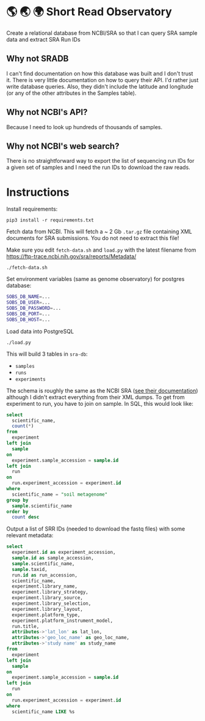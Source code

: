 # :earth_americas: :earth_asia: :earth_africa: Short Read Observatory

Create a relational database from NCBI/SRA so that I can query SRA sample data
and extract SRA Run IDs

## Why not SRADB

I can't find documentation on how this database was built and I don't trust it.
There is very little documentation on how to query their API. I'd rather just
write database queries. Also, they didn't include the latitude and longitude
(or any of the other attributes in the Samples table).

## Why not NCBI's API?

Because I need to look up hundreds of thousands of samples.

## Why not NCBI's web search?

There is no straightforward way to export the list of sequencing run IDs for a
given set of samples and I need the run IDs to download the raw reads.

# Instructions

Install requirements:

```
pip3 install -r requirements.txt
```

Fetch data from NCBI. This will fetch a ~ 2 Gb `.tar.gz` file containing XML
documents for SRA submissions. You do not need to extract this file!

Make sure you edit `fetch-data.sh` and `load.py` with the latest filename from
https://ftp-trace.ncbi.nih.gov/sra/reports/Metadata/

```
./fetch-data.sh
```

Set environment variables (same as genome observatory) for postgres database:

```sh
SOBS_DB_NAME=...
SOBS_DB_USER=...
SOBS_DB_PASSWORD=...
SOBS_DB_PORT=...
SOBS_DB_HOST=...
```

Load data into PostgreSQL

```
./load.py
```

This will build 3 tables in `sra-db`:

- `samples`
- `runs`
- `experiments`

The schema is roughly the same as the NCBI SRA ([see their
documentation](https://www.ncbi.nlm.nih.gov/sra/docs/submitmeta/)) although I
didn't extract everything from their XML dumps. To get from experiment to run,
you have to join on sample. In SQL, this would look like:

```sql
select
  scientific_name,
  count(*)
from
  experiment
left join
  sample
on
  experiment.sample_accession = sample.id
left join
  run
on
  run.experiment_accession = experiment.id
where
  scientific_name = "soil metagenome"
group by
  sample.scientific_name
order by
  count desc
```


Output a list of SRR IDs (needed to download the fastq files) with some relevant metadata:

```sql
select
  experiment.id as experiment_accession,
  sample.id as sample_accession,
  sample.scientific_name,
  sample.taxid,
  run.id as run_accession,
  scientific_name,
  experiment.library_name,
  experiment.library_strategy,
  experiment.library_source,
  experiment.library_selection,
  experiment.library_layout,
  experiment.platform_type,
  experiment.platform_instrument_model,
  run.title,
  attributes->'lat_lon' as lat_lon,
  attributes->'geo_loc_name' as geo_loc_name,
  attributes->'study name' as study_name
from
  experiment
left join
  sample
on
  experiment.sample_accession = sample.id
left join
  run
on
  run.experiment_accession = experiment.id
where
  scientific_name LIKE %s
```
